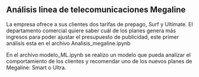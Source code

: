 ## Análisis linea de telecomunicaciones Megaline
La empresa ofrece a sus clientes dos tarifas de prepago, Surf y Ultimate.
El departamento comercial quiere saber cuál de los planes genera más ingresos para poder ajustar el presupuesto de publicidad, este primer análisis esta en el archivo Analisis_megaline.ipynb

En el archivo modelo_ML.ipynb se realizo un modelo que pueda analizar el comportamiento de los clientes y recomendar uno de los nuevos planes de Megaline: Smart o Ultra.
